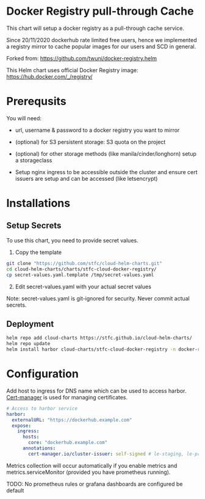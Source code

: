 # Docker Registry pull-through Cache

This chart will setup a docker registry as a pull-through cache service.

Since 20/11/2020 dockerhub rate limited free users, hence we implemented a registry mirror to cache popular images for our users and SCD in general. 

Forked from: https://github.com/twuni/docker-registry.helm

This Helm chart uses official Docker Registry image: https://hub.docker.com/_/registry/

# Prerequsits

You will need: 

- url, username & password to a docker registry you want to mirror

- (optional) for S3 persistent storage: S3 quota on the project
- (optional) for other storage methods (like manila/cinder/longhorn) setup a storageclass
- Setup nginx ingress to be accessible outside the cluster and ensure cert issuers are setup and can be accessed (like letsencrypt)

# Installations

## Setup Secrets

To use this chart, you need to provide secret values.

1. Copy the template

```bash
git clone "https://github.com/stfc/cloud-helm-charts.git"
cd cloud-helm-charts/charts/stfc-cloud-docker-registry/
cp secret-values.yaml.template /tmp/secret-values.yaml
```

2. Edit secret-values.yaml with your actual secret values

Note: secret-values.yaml is git-ignored for security. Never commit actual secrets.


## Deployment

```bash
helm repo add cloud-charts https://stfc.github.io/cloud-helm-charts/
helm repo update
helm install harbor cloud-charts/stfc-cloud-docker-registry -n docker-registry --create-namespace -f values -f /tmp/secret-values.yaml
```

# Configuration
Add host to ingress for DNS name which can be used to access harbor. [Cert-manager](https://cert-manager.io/) is used for managing certificates.

```yaml
# Access to harbor service
harbor:
  externalURL: "https://dockerhub.example.com"
  expose:
    ingress:
      hosts:
        core: "dockerhub.example.com"
      annotations:
        cert-manager.io/cluster-issuer: self-signed # le-staging, le-prod for let's encrypt
```

Metrics collection will occur automatically if you enable metrics and metrics.serviceMonitor (provided you have prometheus running). 

TODO: No prometheus rules or grafana dashboards are configured be default 